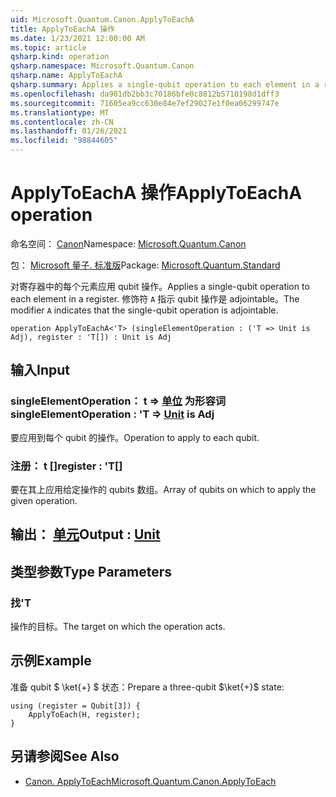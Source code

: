 ```yaml
---
uid: Microsoft.Quantum.Canon.ApplyToEachA
title: ApplyToEachA 操作
ms.date: 1/23/2021 12:00:00 AM
ms.topic: article
qsharp.kind: operation
qsharp.namespace: Microsoft.Quantum.Canon
qsharp.name: ApplyToEachA
qsharp.summary: Applies a single-qubit operation to each element in a register. The modifier `A` indicates that the single-qubit operation is adjointable.
ms.openlocfilehash: da901db2bb3c70186bfe0c8812b5710198d1dff3
ms.sourcegitcommit: 71605ea9cc630e84e7ef29027e1f0ea06299747e
ms.translationtype: MT
ms.contentlocale: zh-CN
ms.lasthandoff: 01/26/2021
ms.locfileid: "98844605"
---
```

# <a name="applytoeacha-operation"></a><span data-ttu-id="6bf8a-102">ApplyToEachA 操作</span><span class="sxs-lookup"><span data-stu-id="6bf8a-102">ApplyToEachA operation</span></span>

<span data-ttu-id="6bf8a-103">命名空间： [Canon](xref:Microsoft.Quantum.Canon)</span><span class="sxs-lookup"><span data-stu-id="6bf8a-103">Namespace: [Microsoft.Quantum.Canon](xref:Microsoft.Quantum.Canon)</span></span>

<span data-ttu-id="6bf8a-104">包： [Microsoft 量子. 标准版](https://nuget.org/packages/Microsoft.Quantum.Standard)</span><span class="sxs-lookup"><span data-stu-id="6bf8a-104">Package: [Microsoft.Quantum.Standard](https://nuget.org/packages/Microsoft.Quantum.Standard)</span></span>


<span data-ttu-id="6bf8a-105">对寄存器中的每个元素应用 qubit 操作。</span><span class="sxs-lookup"><span data-stu-id="6bf8a-105">Applies a single-qubit operation to each element in a register.</span></span>
<span data-ttu-id="6bf8a-106">修饰符 `A` 指示 qubit 操作是 adjointable。</span><span class="sxs-lookup"><span data-stu-id="6bf8a-106">The modifier `A` indicates that the single-qubit operation is adjointable.</span></span>

```qsharp
operation ApplyToEachA<'T> (singleElementOperation : ('T => Unit is Adj), register : 'T[]) : Unit is Adj
```


## <a name="input"></a><span data-ttu-id="6bf8a-107">输入</span><span class="sxs-lookup"><span data-stu-id="6bf8a-107">Input</span></span>

### <a name="singleelementoperation--t--unit--is-adj"></a><span data-ttu-id="6bf8a-108">singleElementOperation： t => [单位](xref:microsoft.quantum.lang-ref.unit)  为形容词</span><span class="sxs-lookup"><span data-stu-id="6bf8a-108">singleElementOperation : 'T => [Unit](xref:microsoft.quantum.lang-ref.unit)  is Adj</span></span>

<span data-ttu-id="6bf8a-109">要应用到每个 qubit 的操作。</span><span class="sxs-lookup"><span data-stu-id="6bf8a-109">Operation to apply to each qubit.</span></span>


### <a name="register--t"></a><span data-ttu-id="6bf8a-110">注册： t []</span><span class="sxs-lookup"><span data-stu-id="6bf8a-110">register : 'T[]</span></span>

<span data-ttu-id="6bf8a-111">要在其上应用给定操作的 qubits 数组。</span><span class="sxs-lookup"><span data-stu-id="6bf8a-111">Array of qubits on which to apply the given operation.</span></span>



## <a name="output--unit"></a><span data-ttu-id="6bf8a-112">输出： [单元](xref:microsoft.quantum.lang-ref.unit)</span><span class="sxs-lookup"><span data-stu-id="6bf8a-112">Output : [Unit](xref:microsoft.quantum.lang-ref.unit)</span></span>



## <a name="type-parameters"></a><span data-ttu-id="6bf8a-113">类型参数</span><span class="sxs-lookup"><span data-stu-id="6bf8a-113">Type Parameters</span></span>

### <a name="t"></a><span data-ttu-id="6bf8a-114">找</span><span class="sxs-lookup"><span data-stu-id="6bf8a-114">'T</span></span>

<span data-ttu-id="6bf8a-115">操作的目标。</span><span class="sxs-lookup"><span data-stu-id="6bf8a-115">The target on which the operation acts.</span></span>

## <a name="example"></a><span data-ttu-id="6bf8a-116">示例</span><span class="sxs-lookup"><span data-stu-id="6bf8a-116">Example</span></span>

<span data-ttu-id="6bf8a-117">准备 qubit $ \ket{+} $ 状态：</span><span class="sxs-lookup"><span data-stu-id="6bf8a-117">Prepare a three-qubit $\ket{+}$ state:</span></span>

```qsharp
using (register = Qubit[3]) {
    ApplyToEach(H, register);
}
```

## <a name="see-also"></a><span data-ttu-id="6bf8a-118">另请参阅</span><span class="sxs-lookup"><span data-stu-id="6bf8a-118">See Also</span></span>

- [<span data-ttu-id="6bf8a-119">Canon. ApplyToEach</span><span class="sxs-lookup"><span data-stu-id="6bf8a-119">Microsoft.Quantum.Canon.ApplyToEach</span></span>](xref:Microsoft.Quantum.Canon.ApplyToEach)